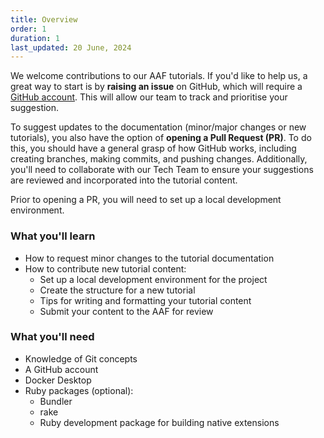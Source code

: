 ```yaml
---
title: Overview
order: 1
duration: 1
last_updated: 20 June, 2024
---
```


We welcome contributions to our AAF tutorials. If you'd like to help us, a great way to start is by **raising an issue** on GitHub, which will require a [GitHub account](https://github.com). This will allow our team to track and prioritise your suggestion.

To suggest updates to the documentation (minor/major changes or new tutorials), you also have the option of **opening a Pull Request (PR)**. To do this, you should have a general grasp of how GitHub works, including creating branches, making commits, and pushing changes. Additionally, you'll need to collaborate with our Tech Team to ensure your suggestions are reviewed and incorporated into the tutorial content.

Prior to opening a PR, you will need to set up a local development environment.

### What you'll learn

- How to request minor changes to the tutorial documentation
- How to contribute new tutorial content:
  - Set up a local development environment for the project
  - Create the structure for a new tutorial
  - Tips for writing and formatting your tutorial content
  - Submit your content to the AAF for review

### What you'll need

- Knowledge of Git concepts
- A GitHub account
- Docker Desktop
- Ruby packages (optional):
  - Bundler
  - rake
  - Ruby development package for building native extensions
